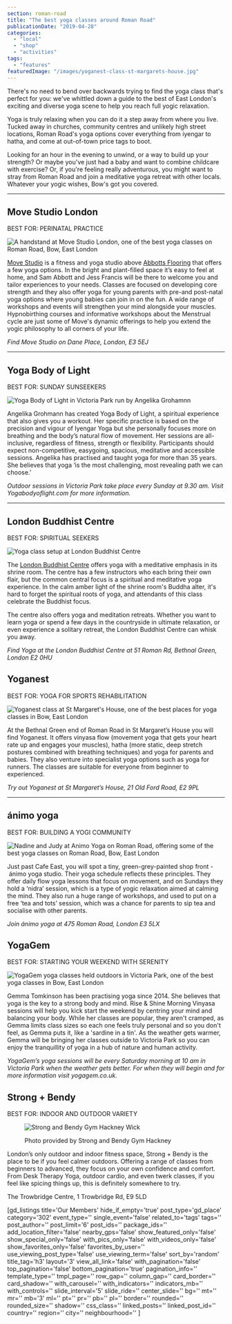 ```yaml
---
section: roman-road
title: "The best yoga classes around Roman Road"
publicationDate: "2019-04-28"
categories: 
  - "local"
  - "shop"
  - "activities"
tags: 
  - "features"
featuredImage: "/images/yoganest-class-st-margarets-house.jpg"
---
```


There's no need to bend over backwards trying to find the yoga class that's perfect for you: we've whittled down a guide to the best of East London's exciting and diverse yoga scene to help you reach full yogic relaxation.

Yoga is truly relaxing when you can do it a step away from where you live. Tucked away in churches, community centres and unlikely high street locations, Roman Road's yoga options cover everything from iyengar to hatha, and come at out-of-town price tags to boot.

Looking for an hour in the evening to unwind, or a way to build up your strength? Or maybe you've just had a baby and want to combine childcare with exercise? Or, if you're feeling really adventurous, you might want to stray from Roman Road and join a meditative yoga retreat with other locals. Whatever your yogic wishes, Bow's got you covered.

* * *

## Move Studio London

BEST FOR: PERINATAL PRACTICE

![A handstand at Move Studio London, one of the best yoga classes on Roman Road, Bow, East London](/images/MOVE_2744-1-1024x683.jpg)

[Move Studio](https://www.movestudiolondon.com) is a fitness and yoga studio above [Abbotts Flooring](https://romanroadlondon.com/abbotts-flooring-family-interview/) that offers a few yoga options. In the bright and plant-filled space it’s easy to feel at home, and Sam Abbott and Jess Francis will be there to welcome you and tailor experiences to your needs. Classes are focused on developing core strength and they also offer yoga for young parents with pre-and post-natal yoga options where young babies can join in on the fun. A wide range of workshops and events will strengthen your mind alongside your muscles. Hypnobirthing courses and informative workshops about the Menstrual cycle are just some of Move's dynamic offerings to help you extend the yogic philosophy to all corners of your life.

_Find_ _Move Studio on Dane Place, London, E3 5EJ_

* * *

## Yoga Body of Light

BEST FOR: SUNDAY SUNSEEKERS

![Yoga Body of Light in Victoria Park run by Angelika Grohamnn](/images/angelika-yoga-victoria-park-1024x683.jpg)

Angelika Grohmann has created Yoga Body of Light, a spiritual experience that also gives you a workout. Her specific practice is based on the precision and vigour of Iyengar Yoga but she personally focuses more on breathing and the body’s natural flow of movement. Her sessions are all-inclusive, regardless of fitness, strength or flexibility. Participants should expect non-competitive, easygoing, spacious, meditative and accessible sessions. Angelika has practised and taught yoga for more than 35 years. She believes that yoga ‘is the most challenging, most revealing path we can choose.’

_Outdoor sessions in Victoria Park take place every Sunday at 9.30 am. Visit Yogabodyoflight.com for more information._

* * *

## London Buddhist Centre

BEST FOR: SPIRITUAL SEEKERS

![Yoga class setup at London Buddhist Centre](/images/yoga-bow-globe-town-london-buddhist-centre-shrine-1024x683.jpg)

The [London Buddhist Centre](https://romanroadlondon.com/london-buddhist-centre-east-london/) offers yoga with a meditative emphasis in its shrine room. The centre has a few instructors who each bring their own flair, but the common central focus is a spiritual and meditative yoga experience. In the calm amber light of the shrine room's Buddha alter, it's hard to forget the spiritual roots of yoga, and attendants of this class celebrate the Buddhist focus.

The centre also offers yoga and meditation retreats. Whether you want to learn yoga or spend a few days in the countryside in ultimate relaxation, or even experience a solitary retreat, the London Buddhist Centre can whisk you away.

_Find Yoga at the London Buddhist Centre at 51 Roman Rd, Bethnal Green, London E2 0HU_

## Yoganest

BEST FOR: YOGA FOR SPORTS REHABILITATION

![Yoganest class at St Margaret's House, one of the best places for yoga classes in Bow, East London](/images/yoganest-class-1024x683.jpg)

At the Bethnal Green end of Roman Road in St Margaret’s House you will find Yoganest. It offers vinyasa flow (movement yoga that gets your heart rate up and engages your muscles), hatha (more static, deep stretch postures combined with breathing techniques) and yoga for parents and babies. They also venture into specialist yoga options such as yoga for runners. The classes are suitable for everyone from beginner to experienced.

_Try out Yoganest at St Margaret’s House, 21 Old Ford Road, E2 9PL_

* * *

## ánimo yoga

BEST FOR: BUILDING A YOGI COMMUNITY

![Nadine and Judy at Animo Yoga on Roman Road, offering some of the best yoga classes on Roman Road, Bow, East London](/images/Animo-Yoga-Nadine-Judy-1-1024x683.jpg)

Just past Cafe East, you will spot a tiny, green-grey-painted shop front - ánimo yoga studio. Their yoga schedule reflects these principles. They offer daily flow yoga lessons that focus on movement, and on Sundays they hold a ‘nidra’ session, which is a type of yogic relaxation aimed at calming the mind. They also run a huge range of workshops, and used to put on a free ‘tea and tots’ session, which was a chance for parents to sip tea and socialise with other parents.

_Join ánimo yoga at 475 Roman Road, London E3 5LX_

## YogaGem

BEST FOR: STARTING YOUR WEEKEND WITH SERENITY

![YogaGem yoga classes held outdoors in Victoria Park, one of the best yoga classes in Bow, East London](/images/YogaGem-victoria-park-outdoor-exercise-1024x683.jpg)

Gemma Tomkinson has been practising yoga since 2014. She believes that yoga is the key to a strong body and mind. Rise & Shine Morning Vinyasa sessions will help you kick start the weekend by centring your mind and balancing your body. While her classes are popular, they aren't cramped, as Gemma limits class sizes so each one feels truly personal and so you don't feel, as Gemma puts it, like a 'sardine in a tin'. As the weather gets warmer, Gemma will be bringing her classes outside to Victoria Park so you can enjoy the tranquillity of yoga in a hub of nature and human activity.

_YogaGem’s yoga sessions will be every Saturday morning at 10 am in Victoria Park when the weather gets better. For when they will begin and for more information visit yogagem.co.uk._

## Strong + Bendy

BEST FOR: INDOOR AND OUTDOOR VARIETY

<figure>

![Strong and Bendy Gym Hackney Wick](/images/Strong-and-Bendy-Best-Gyms-Near-Bow--1024x683.jpg)

<figcaption>

Photo provided by Strong and Bendy Gym Hackney

</figcaption>

</figure>

London’s only outdoor and indoor fitness space, Strong + Bendy is the place to be if you feel calmer outdoors. Offering a range of classes from beginners to advanced, they focus on your own confidence and comfort. From Desk Therapy Yoga, outdoor cardio, and even twerk classes, if you feel like spicing things up, this is definitely somewhere to try. 

The Trowbridge Centre, 1 Trowbridge Rd, E9 5LD

\[gd\_listings title='Our Members' hide\_if\_empty='true' post\_type='gd\_place' category='302' event\_type='' single\_event='false' related\_to='tags' tags='' post\_author='' post\_limit='6' post\_ids='' package\_ids='' add\_location\_filter='false' nearby\_gps='false' show\_featured\_only='false' show\_special\_only='false' with\_pics\_only='false' with\_videos\_only='false' show\_favorites\_only='false' favorites\_by\_user='' use\_viewing\_post\_type='false' use\_viewing\_term='false' sort\_by='random' title\_tag='h3' layout='3' view\_all\_link='false' with\_pagination='false' top\_pagination='false' bottom\_pagination='true' pagination\_info='' template\_type='' tmpl\_page='' row\_gap='' column\_gap='' card\_border='' card\_shadow='' with\_carousel='' with\_indicators='' indicators\_mb='' with\_controls='' slide\_interval='5' slide\_ride='' center\_slide='' bg='' mt='' mr='' mb='3' ml='' pt='' pr='' pb='' pl='' border='' rounded='' rounded\_size='' shadow='' css\_class='' linked\_posts='' linked\_post\_id='' country='' region='' city='' neighbourhood='' \]
